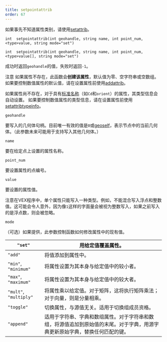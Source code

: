 ```yaml
---
title: setpointattrib
order: 67
---
```


如果事先不知道属性类别，请使用[setattrib](/zh-cn/houdini-vex/attributes-and-intrinsics/setattrib "向几何体写入属性值")。

`int  setpointattrib(int geohandle, string name, int point_num, <type>value, string mode="set")`

`int  setpointattrib(int geohandle, string name, int point_num, <type>value[], string mode="set")`

成功时返回`geohandle`的值，失败时返回`-1`。

注意
如果属性不存在，此函数会**创建该属性**，默认值为零、空字符串或空数组。
如果要控制数值属性的默认值，请在设置属性前使用[addattrib](/zh-cn/houdini-vex/attributes-and-intrinsics/addattrib "向几何体添加属性")。

如果属性尚不存在，对于具有[标准名称](/zh-cn/houdini-vex/snippets.html#known)（如`Cd`和`orient`）的属性，其类型信息会自动设置。
如果要控制数值属性的类型信息，请在设置属性前使用[setattribtypeinfo](/zh-cn/houdini-vex/attributes-and-intrinsics/setattribtypeinfo "设置几何体中属性的含义")。

`geohandle`

要写入的几何体句柄。目前唯一有效的值是`0`或[geoself](/zh-cn/houdini-vex/geometry/geoself "返回当前几何体的句柄")，表示节点中的当前几何体。（此参数未来可能用于支持写入其他几何体。）

`name`

要在给定点上设置的属性名称。

`point_num`

要设置属性的点编号。

`value`

要设置的属性值。

注意在VEX程序中，单个属性只能写入一种类型。例如，不能混合写入浮点和整数值。这可能会令人意外，因为像`1`这样的字面量会被视为整数写入，如果之前写入的是浮点数，则会被忽略。

`mode`

（可选）如果提供，此参数控制函数如何修改属性中的现有值。

| `"set"` | 用给定值覆盖属性。 |
| --- | --- |
| `"add"` | 将值添加到属性中。 |
| `"min"`, `"minimum"` | 将属性设置为其本身与给定值中的较小者。 |
| `"max"`, `"maximum"` | 将属性设置为其本身与给定值中的较大者。 |
| `"mult"`, `"multiply"` | 将属性乘以给定值。对于矩阵，这将执行矩阵乘法；对于向量，则是分量相乘。 |
| `"toggle"` | 切换属性，与源值无关。适用于切换组成员资格。 |
| `"append"` | 适用于字符串、字典和数组属性。对于字符串和数组，将源值追加到原始值的末尾。对于字典，用源字典更新原始字典，替换任何匹配的键。 |
